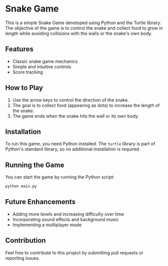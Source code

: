 
# Snake Game

This is a simple Snake Game developed using Python and the Turtle library. The objective of the game is to control the snake and collect food to grow in length while avoiding collisions with the walls or the snake's own body.


## Features

- Classic snake game mechanics
- Simple and intuitive controls
- Score tracking

## How to Play

1. Use the arrow keys to control the direction of the snake.
2. The goal is to collect food (appearing as dots) to increase the length of the snake.
3. The game ends when the snake hits the wall or its own body.

## Installation

To run this game, you need Python installed. The `turtle` library is part of Python's standard library, so no additional installation is required.

## Running the Game

You can start the game by running the Python script:

```bash
python main.py
```

## Future Enhancements

- Adding more levels and increasing difficulty over time
- Incorporating sound effects and background music
- Implementing a multiplayer mode

## Contribution

Feel free to contribute to this project by submitting pull requests or reporting issues.



